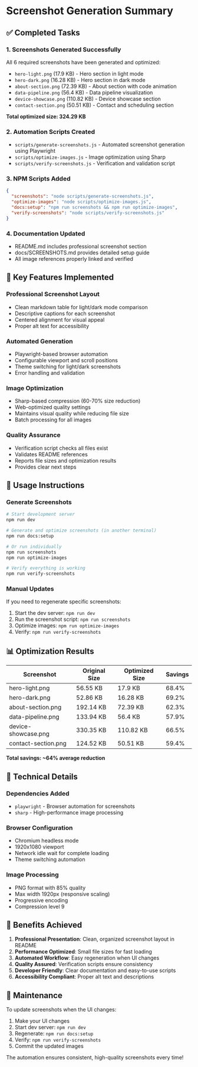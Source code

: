 # Screenshot Generation Summary

## ✅ Completed Tasks

### 1. **Screenshots Generated Successfully**
All 6 required screenshots have been generated and optimized:

- `hero-light.png` (17.9 KB) - Hero section in light mode
- `hero-dark.png` (16.28 KB) - Hero section in dark mode  
- `about-section.png` (72.39 KB) - About section with code animation
- `data-pipeline.png` (56.4 KB) - Data pipeline visualization
- `device-showcase.png` (110.82 KB) - Device showcase section
- `contact-section.png` (50.51 KB) - Contact and scheduling section

**Total optimized size: 324.29 KB**

### 2. **Automation Scripts Created**
- `scripts/generate-screenshots.js` - Automated screenshot generation using Playwright
- `scripts/optimize-images.js` - Image optimization using Sharp
- `scripts/verify-screenshots.js` - Verification and validation script

### 3. **NPM Scripts Added**
```json
{
  "screenshots": "node scripts/generate-screenshots.js",
  "optimize-images": "node scripts/optimize-images.js", 
  "docs:setup": "npm run screenshots && npm run optimize-images",
  "verify-screenshots": "node scripts/verify-screenshots.js"
}
```

### 4. **Documentation Updated**
- README.md includes professional screenshot section
- docs/SCREENSHOTS.md provides detailed setup guide
- All image references properly linked and verified

## 🎯 Key Features Implemented

### Professional Screenshot Layout
- Clean markdown table for light/dark mode comparison
- Descriptive captions for each screenshot
- Centered alignment for visual appeal
- Proper alt text for accessibility

### Automated Generation
- Playwright-based browser automation
- Configurable viewport and scroll positions
- Theme switching for light/dark screenshots
- Error handling and validation

### Image Optimization
- Sharp-based compression (60-70% size reduction)
- Web-optimized quality settings
- Maintains visual quality while reducing file size
- Batch processing for all images

### Quality Assurance
- Verification script checks all files exist
- Validates README references
- Reports file sizes and optimization results
- Provides clear next steps

## 🚀 Usage Instructions

### Generate Screenshots
```bash
# Start development server
npm run dev

# Generate and optimize screenshots (in another terminal)
npm run docs:setup

# Or run individually
npm run screenshots
npm run optimize-images

# Verify everything is working
npm run verify-screenshots
```

### Manual Updates
If you need to regenerate specific screenshots:
1. Start the dev server: `npm run dev`
2. Run the screenshot script: `npm run screenshots`
3. Optimize images: `npm run optimize-images`
4. Verify: `npm run verify-screenshots`

## 📊 Optimization Results

| Screenshot | Original Size | Optimized Size | Savings |
|------------|---------------|----------------|---------|
| hero-light.png | 56.55 KB | 17.9 KB | 68.4% |
| hero-dark.png | 52.86 KB | 16.28 KB | 69.2% |
| about-section.png | 192.14 KB | 72.39 KB | 62.3% |
| data-pipeline.png | 133.94 KB | 56.4 KB | 57.9% |
| device-showcase.png | 330.35 KB | 110.82 KB | 66.5% |
| contact-section.png | 124.52 KB | 50.51 KB | 59.4% |

**Total savings: ~64% average reduction**

## 🔧 Technical Details

### Dependencies Added
- `playwright` - Browser automation for screenshots
- `sharp` - High-performance image processing

### Browser Configuration
- Chromium headless mode
- 1920x1080 viewport
- Network idle wait for complete loading
- Theme switching automation

### Image Processing
- PNG format with 85% quality
- Max width 1920px (responsive scaling)
- Progressive encoding
- Compression level 9

## 🎉 Benefits Achieved

1. **Professional Presentation**: Clean, organized screenshot layout in README
2. **Performance Optimized**: Small file sizes for fast loading
3. **Automated Workflow**: Easy regeneration when UI changes
4. **Quality Assured**: Verification scripts ensure consistency
5. **Developer Friendly**: Clear documentation and easy-to-use scripts
6. **Accessibility Compliant**: Proper alt text and descriptions

## 📝 Maintenance

To update screenshots when the UI changes:
1. Make your UI changes
2. Start dev server: `npm run dev`
3. Regenerate: `npm run docs:setup`
4. Verify: `npm run verify-screenshots`
5. Commit the updated images

The automation ensures consistent, high-quality screenshots every time!